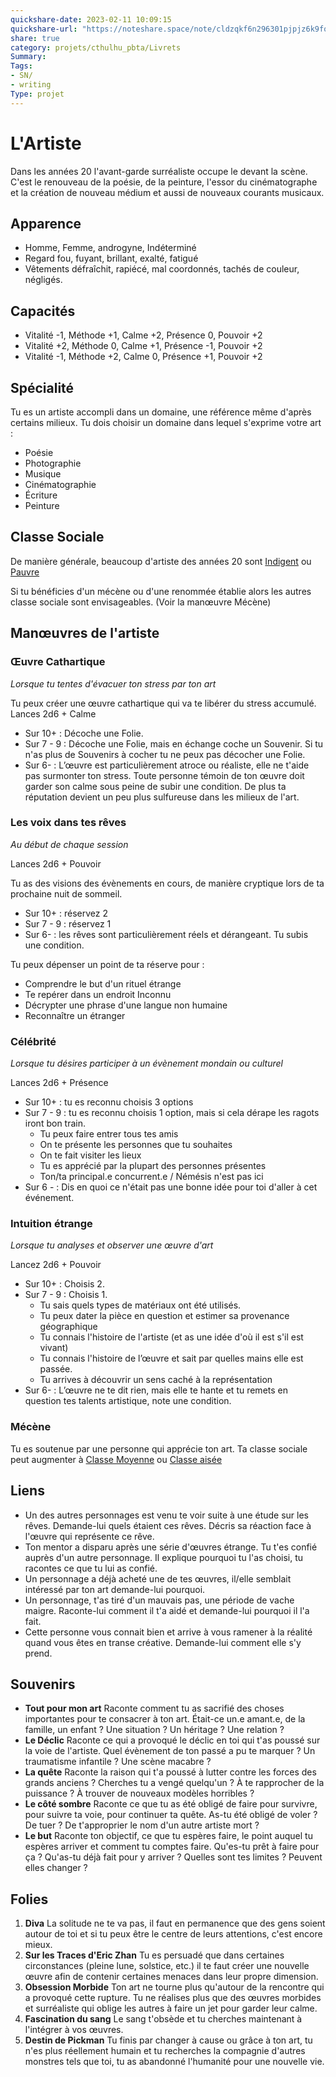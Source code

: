 ```yaml
---
quickshare-date: 2023-02-11 10:09:15
quickshare-url: "https://noteshare.space/note/cldzqkf6n296301pjpjz6k9fo#w2XkndEJG7yKd7uR9HNrC2IAYxI5sUp6mi8aZVpxIZ0"
share: true 
category: projets/cthulhu_pbta/Livrets
Summary: 
Tags:
- SN/
- writing
Type: projet
---
```

# L'Artiste

Dans les années 20 l'avant-garde surréaliste occupe le devant la scène. C'est le renouveau de la poésie, de la peinture, l'essor du cinématographe et la création de nouveau médium et aussi de nouveaux courants musicaux.

## Apparence

- Homme, Femme, androgyne, Indéterminé
- Regard fou, fuyant, brillant, exalté, fatigué
- Vêtements défraîchit, rapiécé, mal coordonnés, tachés de couleur, négligés.

## Capacités

- Vitalité -1, Méthode +1, Calme +2, Présence 0, Pouvoir +2
- Vitalité +2, Méthode 0, Calme +1, Présence -1, Pouvoir +2
- Vitalité -1, Méthode +2, Calme 0, Présence +1, Pouvoir +2

## Spécialité

Tu es un artiste accompli dans un domaine, une référence même d'après certains milieux. Tu dois choisir un domaine dans lequel s'exprime votre art :

- Poésie
- Photographie
- Musique
- Cinématographie
- Écriture
- Peinture

## Classe Sociale

De manière générale, beaucoup d'artiste des années 20 sont [Indigent](Artiste.md#Indigent) ou [Pauvre](Artiste.md#Pauvre)

Si tu bénéficies d'un mécène ou d'une renommée établie alors les autres classe sociale sont envisageables. (Voir la manœuvre Mécène)

## Manœuvres de l'artiste

### Œuvre Cathartique

_Lorsque tu tentes d'évacuer ton stress par ton art_

Tu peux créer une œuvre cathartique qui va te libérer du stress accumulé. Lances 2d6 + Calme

- Sur 10+ : Décoche une Folie.
- Sur 7 - 9 : Décoche une Folie, mais en échange coche un Souvenir. Si tu n'as plus de Souvenirs à cocher tu ne peux pas décocher une Folie.
- Sur 6- : L’œuvre est particulièrement atroce ou réaliste, elle ne t'aide pas surmonter ton stress. Toute personne témoin de ton œuvre doit garder son calme sous peine de subir une condition. De plus ta réputation devient un peu plus sulfureuse dans les milieux de l'art.

### Les voix dans tes rêves

_Au début de chaque session_

Lances 2d6 + Pouvoir

Tu as des visions des évènements en cours, de manière cryptique lors de ta prochaine nuit de sommeil.

- Sur 10+ : réservez 2
- Sur 7 - 9 : réservez 1
- Sur 6- : les rêves sont particulièrement réels et dérangeant. Tu subis une condition.

Tu peux dépenser un point de ta réserve pour :

- Comprendre le but d'un rituel étrange
- Te repérer dans un endroit Inconnu
- Décrypter une phrase d'une langue non humaine
- Reconnaître un étranger

### Célébrité

_Lorsque tu désires participer à un évènement mondain ou culturel_

Lances 2d6 + Présence

- Sur 10+ : tu es reconnu choisis 3 options
- Sur 7 - 9 : tu es reconnu choisis 1 option, mais si cela dérape les ragots iront bon train.
  - Tu peux faire entrer tous tes amis
  - On te présente les personnes que tu souhaites
  - On te fait visiter les lieux
  - Tu es apprécié par la plupart des personnes présentes
  - Ton/ta principal.e concurrent.e / Némésis n'est pas ici
- Sur 6 - : Dis en quoi ce n'était pas une bonne idée pour toi d'aller à cet événement.

### Intuition étrange

_Lorsque tu analyses et observer une œuvre d'art_

Lancez 2d6 + Pouvoir

- Sur 10+ : Choisis 2.
- Sur 7 - 9 : Choisis 1.
  - Tu sais quels types de matériaux ont été utilisés.
  - Tu peux dater la pièce en question et estimer sa provenance géographique
  - Tu connais l'histoire de l'artiste (et as une idée d'où il est s'il est vivant)
  - Tu connais l'histoire de l’œuvre et sait par quelles mains elle est passée.
  - Tu arrives à découvrir un sens caché à la représentation
- Sur 6- : L’œuvre ne te dit rien, mais elle te hante et tu remets en question tes talents artistique, note une condition.

### Mécène

Tu es soutenue par une personne qui apprécie ton art. Ta classe sociale peut augmenter à [Classe Moyenne](Artiste.md#Classe%20Moyenne) ou [Classe aisée](Artiste.md#Classe%20aisée)

## Liens

- Un des autres personnages est venu te voir suite à une étude sur les rêves. Demande-lui quels étaient ces rêves. Décris sa réaction face à l'œuvre qui représente ce rêve.
- Ton mentor a disparu après une série d'œuvres étrange. Tu t'es confié auprès d'un autre personnage. Il explique pourquoi tu l'as choisi, tu racontes ce que tu lui as confié.
- Un personnage a déjà acheté une de tes œuvres, il/elle semblait intéressé par ton art demande-lui pourquoi.
- Un personnage, t'as tiré d'un mauvais pas, une période de vache maigre. Raconte-lui comment il t'a aidé et demande-lui pourquoi il l'a fait.
- Cette personne vous connait bien et arrive à vous ramener à la réalité quand vous êtes en transe créative. Demande-lui comment elle s'y prend.

## Souvenirs

- **Tout pour mon art**
Raconte comment tu as sacrifié des choses importantes pour te consacrer à ton art. Était-ce un.e amant.e, de la famille, un enfant ? Une situation ? Un héritage ? Une relation ?
- **Le Déclic**
Raconte ce qui a provoqué le déclic en toi qui t'as poussé sur la voie de l'artiste. Quel évènement de ton passé a pu te marquer ? Un traumatisme infantile ? Une scène macabre ?
- **La quête**
 Raconte la raison qui t'a poussé à lutter contre les forces des grands anciens ? Cherches tu a vengé quelqu'un ? À te rapprocher de la puissance ? À trouver de nouveaux modèles horribles ?
- **Le côté sombre**
Raconte ce que tu as été obligé de faire pour survivre, pour suivre ta voie, pour continuer ta quête. As-tu été obligé de voler ? De tuer ? De t'approprier le nom d'un autre artiste mort ?
- **Le but**
Raconte ton objectif, ce que tu espères faire, le point auquel tu espères arriver et comment tu comptes faire. Qu'es-tu prêt à faire pour ça ? Qu'as-tu déjà fait pour y arriver ? Quelles sont tes limites ? Peuvent elles changer ?

## Folies

1. **Diva**
La solitude ne te va pas, il faut en permanence que des gens soient autour de toi et si tu peux être le centre de leurs attentions, c'est encore mieux.
2. **Sur les Traces d'Eric Zhan**
 Tu es persuadé que dans certaines circonstances (pleine lune, solstice, etc.) il te faut créer une nouvelle œuvre afin de contenir certaines menaces dans leur propre dimension.
3. **Obsession Morbide**
Ton art ne tourne plus qu'autour de la rencontre qui a provoqué cette rupture. Tu ne réalises plus que des œuvres morbides et surréaliste qui oblige les autres à faire un jet pour garder leur calme.
4. **Fascination du sang**
Le sang t'obsède et tu cherches maintenant à l'intégrer à vos œuvres.
5. **Destin de Pickman**
Tu finis par changer à cause ou grâce à ton art, tu n'es plus réellement humain et tu recherches la compagnie d'autres monstres tels que toi, tu as abandonné l'humanité pour une nouvelle vie.
